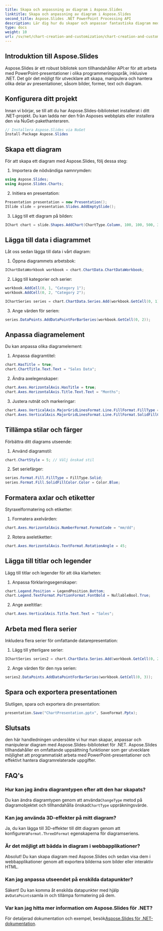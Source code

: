 ```yaml
---
title: Skapa och anpassning av diagram i Aspose.Slides
linktitle: Skapa och anpassning av diagram i Aspose.Slides
second_title: Aspose.Slides .NET PowerPoint Processing API
description: Lär dig hur du skapar och anpassar fantastiska diagram med Aspose.Slides för .NET. Steg-för-steg guide med kodexempel.
type: docs
weight: 10
url: /sv/net/chart-creation-and-customization/chart-creation-and-customization/
---
```


## Introduktion till Aspose.Slides

Aspose.Slides är ett robust bibliotek som tillhandahåller API:er för att arbeta med PowerPoint-presentationer i olika programmeringsspråk, inklusive .NET. Det gör det möjligt för utvecklare att skapa, manipulera och hantera olika delar av presentationer, såsom bilder, former, text och diagram.

## Konfigurera ditt projekt

Innan vi börjar, se till att du har Aspose.Slides-biblioteket installerat i ditt .NET-projekt. Du kan ladda ner den från Asposes webbplats eller installera den via NuGet-pakethanteraren.

```csharp
// Installera Aspose.Slides via NuGet
Install-Package Aspose.Slides
```

## Skapa ett diagram

För att skapa ett diagram med Aspose.Slides, följ dessa steg:

1. Importera de nödvändiga namnrymden:
```csharp
using Aspose.Slides;
using Aspose.Slides.Charts;
```

2. Initiera en presentation:
```csharp
Presentation presentation = new Presentation();
ISlide slide = presentation.Slides.AddEmptySlide();
```

3. Lägg till ett diagram på bilden:
```csharp
IChart chart = slide.Shapes.AddChart(ChartType.Column, 100, 100, 500, 300);
```

## Lägga till data i diagrammet

Låt oss sedan lägga till data i vårt diagram:

1. Öppna diagrammets arbetsbok:
```csharp
IChartDataWorkbook workbook = chart.ChartData.ChartDataWorkbook;
```

2. Lägg till kategorier och serier:
```csharp
workbook.AddCell(0, 1, "Category 1");
workbook.AddCell(0, 2, "Category 2");

IChartSeries series = chart.ChartData.Series.Add(workbook.GetCell(0, 1), chart.Type);
```

3. Ange värden för serien:
```csharp
series.DataPoints.AddDataPointForBarSeries(workbook.GetCell(0, 2));
```

## Anpassa diagramelement

Du kan anpassa olika diagramelement:

1. Anpassa diagramtitel:
```csharp
chart.HasTitle = true;
chart.ChartTitle.Text.Text = "Sales Data";
```

2. Ändra axelegenskaper:
```csharp
chart.Axes.HorizontalAxis.HasTitle = true;
chart.Axes.HorizontalAxis.Title.Text.Text = "Months";
```

3. Justera rutnät och markeringar:
```csharp
chart.Axes.VerticalAxis.MajorGridLinesFormat.Line.FillFormat.FillType = FillType.Solid;
chart.Axes.VerticalAxis.MajorGridLinesFormat.Line.FillFormat.SolidFillColor.Color = Color.Gray;
```

## Tillämpa stilar och färger

Förbättra ditt diagrams utseende:

1. Använd diagramstil:
```csharp
chart.ChartStyle = 5; // Välj önskad stil
```

2. Set seriefärger:
```csharp
series.Format.Fill.FillType = FillType.Solid;
series.Format.Fill.SolidFillColor.Color = Color.Blue;
```

## Formatera axlar och etiketter

Styraxelformatering och etiketter:

1. Formatera axelvärden:
```csharp
chart.Axes.HorizontalAxis.NumberFormat.FormatCode = "mm/dd";
```

2. Rotera axeletiketter:
```csharp
chart.Axes.HorizontalAxis.TextFormat.RotationAngle = 45;
```

## Lägga till titlar och legender

Lägg till titlar och legender för att öka klarheten:

1. Anpassa förklaringsegenskaper:
```csharp
chart.Legend.Position = LegendPosition.Bottom;
chart.Legend.TextFormat.PortionFormat.FontBold = NullableBool.True;
```

2. Ange axeltitlar:
```csharp
chart.Axes.VerticalAxis.Title.Text.Text = "Sales";
```

## Arbeta med flera serier

Inkludera flera serier för omfattande datarepresentation:

1. Lägg till ytterligare serier:
```csharp
IChartSeries series2 = chart.ChartData.Series.Add(workbook.GetCell(0, 2), chart.Type);
```

2. Ange värden för den nya serien:
```csharp
series2.DataPoints.AddDataPointForBarSeries(workbook.GetCell(0, 3));
```

## Spara och exportera presentationen

Slutligen, spara och exportera din presentation:

```csharp
presentation.Save("ChartPresentation.pptx", SaveFormat.Pptx);
```
## Slutsats

den här handledningen undersökte vi hur man skapar, anpassar och manipulerar diagram med Aspose.Slides-biblioteket för .NET. Aspose.Slides tillhandahåller en omfattande uppsättning funktioner som ger utvecklare möjlighet att programmatiskt arbeta med PowerPoint-presentationer och effektivt hantera diagramrelaterade uppgifter.

## FAQ's

### Hur kan jag ändra diagramtypen efter att den har skapats?

 Du kan ändra diagramtypen genom att använda`ChangeType` metod på diagramobjektet och tillhandahålla önskad`ChartType` uppräkningsvärde.

### Kan jag använda 3D-effekter på mitt diagram?

 Ja, du kan lägga till 3D-effekter till ditt diagram genom att konfigurera`Format.ThreeDFormat` egenskaperna för diagramseriens.

### Är det möjligt att bädda in diagram i webbapplikationer?

Absolut! Du kan skapa diagram med Aspose.Slides och sedan visa dem i webbapplikationer genom att exportera bilderna som bilder eller interaktiv HTML.

### Kan jag anpassa utseendet på enskilda datapunkter?

 Säkert! Du kan komma åt enskilda datapunkter med hjälp av`DataPoints`samla in och tillämpa formatering på dem.

### Var kan jag hitta mer information om Aspose.Slides för .NET?

 För detaljerad dokumentation och exempel, besök[Aspose.Slides för .NET-dokumentation](https://reference.aspose.com/slides/net).